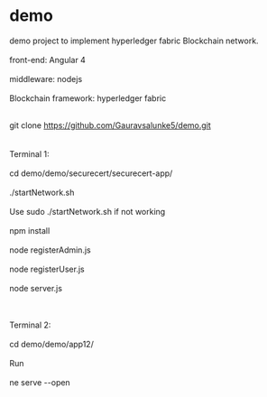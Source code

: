 # demo
demo project to implement hyperledger fabric Blockchain network. <br></br> 
front-end: Angular 4 <br></br>
middleware: nodejs  <br></br>
Blockchain framework: hyperledger fabric <br></br>

git clone https://github.com/Gauravsalunke5/demo.git  
<br></br>
Terminal 1:
<br></br>
cd demo/demo/securecert/securecert-app/
<br></br>
 ./startNetwork.sh
<br></br>
Use sudo ./startNetwork.sh if not working
<br></br>
npm install
<br></br>
node registerAdmin.js
<br></br>
node registerUser.js
<br></br>
node server.js

<br></br>
Terminal 2:
 <br></br>
cd demo/demo/app12/
<br></br>
Run
<br></br>
ne serve --open
<br></br>




